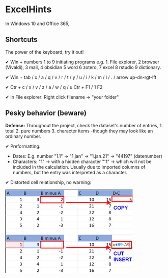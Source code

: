 # ExcelHints
In Windows 10 and Office 365, 

## Shortcuts
The power of the keyboard, try it out!

✔ Win + numbers 1 to 9 initiating programs 
e.g. 1. File explorer, 2 browser (Vivaldi), 3 mail, 4 obsidian 5 word 6 zotero, 7 excel 8 rstudio 9 dictionary.

✔ Win + tab / x / a / q /  v / r / t / y / u / i / k / m / l / . / arrow up-dn-rgt-lft

✔ Ctr + c / x / v / z / a / w / q / u 
		Ctr + F1 / 1
		F2

✔ In File explorer: Right click filename &rarr; "your folder"

## Pesky behavior (beware)
**Defense:** Throughout the project, check the dataset's number of entries, 1. total 2. pure numbers 3. character items -though they may look like an ordinary number.

✔ Preformatting.
- Dates: E.g. number "1.1" &rarr; "1.jan" &rarr; "1.jan.21" &rarr; "44197" (datenumber)
- Characters: "1" &rarr; with a hidden character "'1" &rarr; which will not be included in the calculation. Usually due to imported columns of numbers, but the entry was interpreted as a character.
 
✔  Distorted cell relationship, no warning:

![Cupy-cut](figExcel/Pasted%20image%2020220102111416.png)
